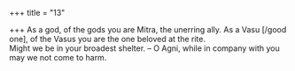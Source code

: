 +++
title = "13"

+++
As a god, of the gods you are Mitra, the unerring ally. As a Vasu [/good  one], of the Vasus you are the one beloved at the rite.  
Might we be in your broadest shelter. – O Agni, while in company with  you may we not come to harm.  
